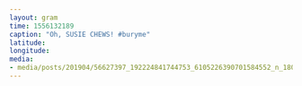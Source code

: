 ```yaml
---
layout: gram
time: 1556132189
caption: "Oh, SUSIE CHEWS! #buryme"
latitude: 
longitude: 
media:
- media/posts/201904/56627397_192224841744753_6105226390701584552_n_18026762566148079.jpg
---
```

